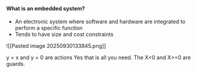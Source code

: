 #### What is an embedded system?
- An electronic system where software and hardware are integrated to perform a specific function
- Tends to have size and cost constraints

![[Pasted image 20250930133845.png]]

y = x and y = 0 are actions
Yes that is all you need. The X<0 and X>=0 are guards.
